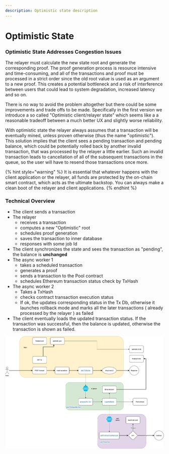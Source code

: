 ```yaml
---
description: Optimistic state description
---
```


# Optimistic State

### Optimistic State Addresses Congestion Issues

The relayer must calculate the new state root and generate the corresponding proof. The proof generation process is resource intensive and time-consuming, and all of the transactions and proof must be processed in a strict order since the old root value is used as an argument to a new proof. This creates a potential bottleneck and a risk of interference between users that could lead to system degradation, increased latency and so on.

There is no way to avoid the problem altogether but there could be some improvements and trade offs to be made. Specifically in the first version we introduce a so called "Optimistic client/relayer state" which seems like a a reasonable tradeoff between a much better UX and slightly worse reliability.

With optimistic state the relayer always assumes that a transaction will be eventually mined, unless proven otherwise (thus the name "optimistic"). This solution implies that the client sees a pending transaction and pending balance, which could be potentially rolled back by another invalid transaction, that was processed by the relayer a little earlier. Such an invalid transaction leads to cancellation of all of the subsequent transactions in the queue, so the user will have to resend those transactions once more.

{% hint style="warning" %}
It is essential that whatever happens with the client application or the relayer, all funds are protected by the on-chain smart contract, which acts as the ultimate backstop. You can always make a clean boot of the relayer and client applications.
{% endhint %}

### Technical Overview

* The client sends a transaction
* The relayer
  * receives a transaction
  * computes a new "Optimistic" root
  * schedules proof generation
  * saves the transaction to inner database
  * responses with some job Id
* The client synchronizes the state and sees the transaction as "pending", the balance is **unchanged**
* The async worker 1
  * takes a scheduled transaction
  * generates a proof
  * sends a transaction to the Pool contract
  * schedules Ethereum transaction status check by TxHash
* The async worker 2
  * Takes a TxHash
  * checks contract transaction execution status
  * If ok, the updates corresponding status in the Tx Db, otherwise it launches rollback mode and marks all the later transactions ( already processed by the relayer ) as failed
* The client eventually loads the updated transaction status. If the transaction was successful, then the balance is updated, otherwise the transaction is shown as failed.

![](<../../.gitbook/assets/optimistic state.png>)
